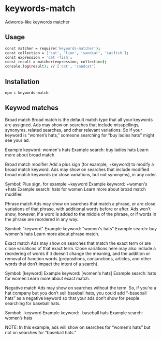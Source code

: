 # keywords-match
Adwords-like keywords matcher

## Usage
```sh
const matcher = require('keywords-matcher');
const collection = ['cat', 'lion', 'sandcat', 'catfish'];
const expression = 'cat -fish';
const result = matcher(expression, collection);
console.log(result); // ['cat', 'sandcat']
```

## Installation

```sh
npm i keywords-match
```

## Keywod matches

Broad match
Broad match is the default match type that all your keywords are assigned. Ads may show on searches that include misspellings, synonyms, related searches, and other relevant variations. So if your keyword is “women’s hats,” someone searching for “buy ladies hats” might see your ad. 

Example keyword: women's hats
Example search: buy ladies hats
Learn more about broad match.

Broad match modifier
Add a plus sign (for example, +keyword) to modify a broad match keyword. Ads may show on searches that include modified broad match keywords (or close variations, but not synonyms), in any order.

Symbol: Plus sign, for example +keyword
Example keyword: +women's +hats
Example search: hats for women
Learn more about broad match modifier.

Phrase match
Ads may show on searches that match a phrase, or are close variations of that phrase, with additional words before or after. Ads won't show, however, if a word is added to the middle of the phrase, or if words in the phrase are reordered in any way.

Symbol: "keyword"
Example keyword: "women's hats"
Example search: buy women's hats
Learn more about phrase match.

Exact match
Ads may show on searches that match the exact term or are close variations of that exact term. Close variations here may also include a reordering of words if it doesn’t change the meaning, and the addition or removal of function words (prepositions, conjunctions, articles, and other words that don’t impact the intent of a search).

Symbol: [keyword]
Example keyword: [women's hats]
Example search: hats for women
Learn more about exact match.

Negative match
Ads may show on searches without the term. So, if you’re a hat company but you don’t sell baseball hats, you could add “-baseball hats” as a negative keyword so that your ads don’t show for people searching for baseball hats. 

Symbol: -keyword
Example keyword: -baseball hats
Example search: women’s hats

NOTE: In this example, ads will show on searches for “women’s hats” but not on searches for “baseball hats.”
